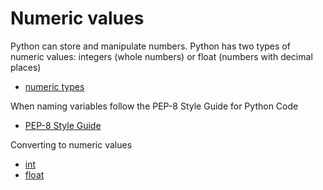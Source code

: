 # Numeric values

Python can store and manipulate numbers. Python has two types of numeric values: integers (whole numbers) or float (numbers with decimal places)

- [numeric types](https://docs.python.org/3/library/stdtypes.html#numeric-types-int-float-complex)

When naming variables follow the PEP-8 Style Guide for Python Code

- [PEP-8 Style Guide](https://www.python.org/dev/peps/pep-0008/#naming-conventions)

Converting to numeric values

- [int](https://docs.python.org/3/library/functions.html#int)
- [float](https://docs.python.org/3/library/functions.html#float)
